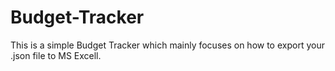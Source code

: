 # Budget-Tracker
This is a simple Budget Tracker which mainly focuses on how to export your .json file to MS Excell.
